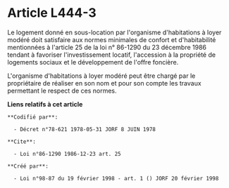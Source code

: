 # Article L444-3

Le logement donné en sous-location par l'organisme d'habitations à loyer modéré doit satisfaire aux normes minimales de
confort et d'habitabilité mentionnées à l'article 25 de la loi n° 86-1290 du 23 décembre 1986 tendant à favoriser
l'investissement locatif, l'accession à la propriété de logements sociaux et le développement de l'offre foncière.

L'organisme d'habitations à loyer modéré peut être chargé par le propriétaire de réaliser en son nom et pour son compte les
travaux permettant le respect de ces normes.

**Liens relatifs à cet article**

	**Codifié par**:

	  - Décret n°78-621 1978-05-31 JORF 8 JUIN 1978

	**Cite**:

	  - Loi n°86-1290 1986-12-23 art. 25

	**Créé par**:

	  - Loi n°98-87 du 19 février 1998 - art. 1 () JORF 20 février 1998
